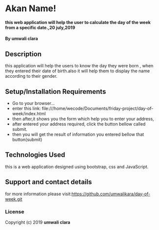# Akan Name!
#### this web application will help the user to calculate the day of the week from a specific date.,20 july,2019
#### By **umwali clara**
## Description
this application will help the users to know the day they were born , when they entered their date of birth.also it will help them to display the name according to their gender.
## Setup/Installation Requirements
* Go to your browser...
* enter this link: file:///home/wecode/Documents/friday-project/day-of-week/index.html
* then after,it shows you the form which help you to enter your address,
* after entered your address required, click the button bellow called submit.
* then you will get the result of information you entered bellow that button(submit)
## Technologies Used
this is a web application designed using bootstrap, css and JavaScript.
## Support and contact details
for more information please visit:https://github.com/umwalikara/day-of-week.git
### License
Copyright (c) 2019 **umwali clara**